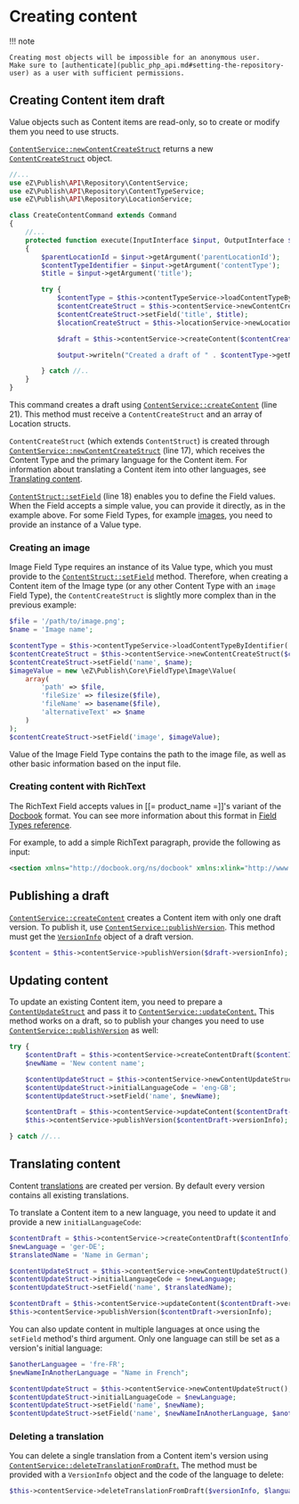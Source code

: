 # Creating content

!!! note

    Creating most objects will be impossible for an anonymous user.
    Make sure to [authenticate](public_php_api.md#setting-the-repository-user) as a user with sufficient permissions.

## Creating Content item draft

Value objects such as Content items are read-only, so to create or modify them you need to use structs.

[`ContentService::newContentCreateStruct`](https://github.com/ezsystems/ezplatform-kernel/blob/v1.0.0/eZ/Publish/API/Repository/ContentService.php#L526)
returns a new [`ContentCreateStruct`](https://github.com/ezsystems/ezplatform-kernel/blob/v1.0.0/eZ/Publish/API/Repository/Values/Content/ContentCreateStruct.php) object.

``` php hl_lines="17 18 21"
//...
use eZ\Publish\API\Repository\ContentService;
use eZ\Publish\API\Repository\ContentTypeService;
use eZ\Publish\API\Repository\LocationService;

class CreateContentCommand extends Command
{
    //...
    protected function execute(InputInterface $input, OutputInterface $output)
    {
        $parentLocationId = $input->getArgument('parentLocationId');
        $contentTypeIdentifier = $input->getArgument('contentType');
        $title = $input->getArgument('title');

        try {
            $contentType = $this->contentTypeService->loadContentTypeByIdentifier($contentTypeIdentifier);
            $contentCreateStruct = $this->contentService->newContentCreateStruct($contentType, 'eng-GB');
            $contentCreateStruct->setField('title', $title);
            $locationCreateStruct = $this->locationService->newLocationCreateStruct($parentLocationId);

            $draft = $this->contentService->createContent($contentCreateStruct, [$locationCreateStruct]);

            $output->writeln("Created a draft of " . $contentType->getName() . " with name " . $draft->getName());

        } catch //..
    }
}
```

This command creates a draft using [`ContentService::createContent`](https://github.com/ezsystems/ezplatform-kernel/blob/v1.0.0/eZ/Publish/API/Repository/ContentService.php#L206) (line 21).
This method must receive a `ContentCreateStruct` and an array of Location structs.

`ContentCreateStruct` (which extends `ContentStruct`) is created through [`ContentService::newContentCreateStruct`](https://github.com/ezsystems/ezplatform-kernel/blob/v1.0.0/eZ/Publish/API/Repository/ContentService.php#L526) (line 17),
which receives the Content Type and the primary language for the Content item.
For information about translating a Content item into other languages, see [Translating content](#translating-content).

[`ContentStruct::setField`](https://github.com/ezsystems/ezplatform-kernel/blob/v1.0.0/eZ/Publish/API/Repository/Values/Content/ContentStruct.php#L32) (line 18) enables you to define the Field values.
When the Field accepts a simple value, you can provide it directly, as in the example above.
For some Field Types, for example [images](#creating-an-image), you need to provide an instance of a Value type.

### Creating an image

Image Field Type requires an instance of its Value type, which you must provide to the [`ContentStruct::setField`](https://github.com/ezsystems/ezplatform-kernel/blob/v1.0.0/eZ/Publish/API/Repository/Values/Content/ContentStruct.php#L32) method.
Therefore, when creating a Content item of the Image type (or any other Content Type with an `image` Field Type),
the `ContentCreateStruct` is slightly more complex than in the previous example:

``` php
$file = '/path/to/image.png';
$name = 'Image name';

$contentType = $this->contentTypeService->loadContentTypeByIdentifier('image');
$contentCreateStruct = $this->contentService->newContentCreateStruct($contentType, 'eng-GB');
$contentCreateStruct->setField('name', $name);
$imageValue = new \eZ\Publish\Core\FieldType\Image\Value(
    array(
        'path' => $file,
        'fileSize' => filesize($file),
        'fileName' => basename($file),
        'alternativeText' => $name
    )
);
$contentCreateStruct->setField('image', $imageValue);
```

Value of the Image Field Type contains the path to the image file, as well as other basic information
based on the input file.

### Creating content with RichText

The RichText Field accepts values in [[= product_name =]]'s variant of the [Docbook](https://github.com/docbook/wiki/wiki) format.
You can see more information about this format in [Field Types reference](field_types_reference/richtextfield.md#example-of-the-field-types-internal-format).

For example, to add a simple RichText paragraph, provide the following as input:

``` xml
<section xmlns="http://docbook.org/ns/docbook" xmlns:xlink="http://www.w3.org/1999/xlink" xmlns:ezxhtml="http://ez.no/xmlns/ezpublish/docbook/xhtml" xmlns:ezcustom="http://ez.no/xmlns/ezpublish/docbook/custom" version="5.0-variant ezpublish-1.0"><para>Description of your Content item.</para></section>
```

## Publishing a draft

[`ContentService::createContent`](https://github.com/ezsystems/ezplatform-kernel/blob/v1.0.0/eZ/Publish/API/Repository/ContentService.php#L206) creates a Content item with only one draft version.
To publish it, use [`ContentService::publishVersion`](https://github.com/ezsystems/ezplatform-kernel/blob/v1.0.0/eZ/Publish/API/Repository/ContentService.php#L336).
This method must get the [`VersionInfo`](https://github.com/ezsystems/ezplatform-kernel/blob/v1.0.0/eZ/Publish/API/Repository/Values/Content/VersionInfo.php) object of a draft version.

``` php
$content = $this->contentService->publishVersion($draft->versionInfo);
```

## Updating content

To update an existing Content item, you need to prepare a [`ContentUpdateStruct`](https://github.com/ezsystems/ezplatform-kernel/blob/v1.0.0/eZ/Publish/API/Repository/Values/Content/ContentUpdateStruct.php)
and pass it to [`ContentService::updateContent`.](https://github.com/ezsystems/ezplatform-kernel/blob/v1.0.0/eZ/Publish/API/Repository/ContentService.php#L314)
This method works on a draft, so to publish your changes you need to use [`ContentService::publishVersion`](https://github.com/ezsystems/ezplatform-kernel/blob/v1.0.0/eZ/Publish/API/Repository/ContentService.php#L336) as well:

``` php
try {
    $contentDraft = $this->contentService->createContentDraft($contentInfo);
    $newName = 'New content name';

    $contentUpdateStruct = $this->contentService->newContentUpdateStruct();
    $contentUpdateStruct->initialLanguageCode = 'eng-GB';
    $contentUpdateStruct->setField('name', $newName);

    $contentDraft = $this->contentService->updateContent($contentDraft->versionInfo, $contentUpdateStruct);
    $this->contentService->publishVersion($contentDraft->versionInfo);

} catch //...
```

## Translating content

Content [translations](../guide/internationalization.md#language-versions) are created per version. By default every version contains all existing translations.

To translate a Content item to a new language, you need to update it and provide a new `initialLanguageCode`:

``` php
$contentDraft = $this->contentService->createContentDraft($contentInfo);
$newLanguage = 'ger-DE';
$translatedName = 'Name in German';

$contentUpdateStruct = $this->contentService->newContentUpdateStruct();
$contentUpdateStruct->initialLanguageCode = $newLanguage;
$contentUpdateStruct->setField('name', $translatedName);

$contentDraft = $this->contentService->updateContent($contentDraft->versionInfo, $contentUpdateStruct);
$this->contentService->publishVersion($contentDraft->versionInfo);
```

You can also update content in multiple languages at once using the `setField` method's third argument.
Only one language can still be set as a version's initial language:

``` php
$anotherLanguagee = 'fre-FR';
$newNameInAnotherLanguage = "Name in French";

$contentUpdateStruct = $this->contentService->newContentUpdateStruct();
$contentUpdateStruct->initialLanguageCode = $newLanguage;
$contentUpdateStruct->setField('name', $newName);
$contentUpdateStruct->setField('name', $newNameInAnotherLanguage, $anotherLanguage);
```

### Deleting a translation

You can delete a single translation from a Content item's version using [`ContentService::deleteTranslationFromDraft`.](https://github.com/ezsystems/ezplatform-kernel/blob/v1.0.0/eZ/Publish/API/Repository/ContentService.php#L492)
The method must be provided with a `VersionInfo` object and the code of the language to delete:

``` php
$this->contentService->deleteTranslationFromDraft($versionInfo, $language);
```
